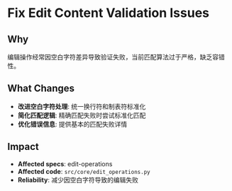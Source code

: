 # Fix Edit Content Validation Issues

## Why
编辑操作经常因空白字符差异导致验证失败，当前匹配算法过于严格，缺乏容错性。

## What Changes
- **改进空白字符处理**: 统一换行符和制表符标准化
- **简化匹配逻辑**: 精确匹配失败时尝试标准化匹配
- **优化错误信息**: 提供基本的匹配失败详情

## Impact
- **Affected specs**: edit-operations  
- **Affected code**: `src/core/edit_operations.py`
- **Reliability**: 减少因空白字符导致的编辑失败